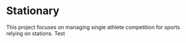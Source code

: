 # Stationary

This project focuses on managing single athlete competition for sports relying on stations. Test